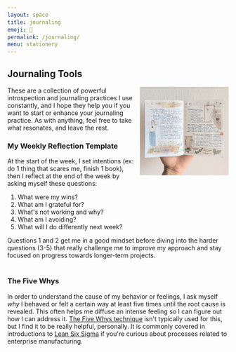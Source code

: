 ```yaml
---
layout: space
title: journaling
emoji: 📓
permalink: /journaling/
menu: stationery
---
```

<h2>Journaling Tools</h2>
<img src="/graphics/techo/journal.jpg" style="max-width: 40%;margin: 0 0 0 10px;" align="right" title="an old journal spread in my Hobonichi A6">
These are a collection of powerful introspection and journaling practices I use constantly, and I hope they help you if you want to start or enhance your journaling practice. As with anything, feel free to take what resonates, and leave the rest.  
<br>

### My Weekly Reflection Template
At the start of the week, I set intentions (ex: do 1 thing that scares me, finish 1 book), then I reflect at the end of the week by asking myself these questions:  
1. What were my wins?  
2. What am I grateful for?  
3. What's not working and why?  
4. What am I avoiding?  
5. What will I do differently next week?  
  
Questions 1 and 2 get me in a good mindset before diving into the harder questions (3-5) that really challenge me to improve my approach and stay focused on progress towards longer-term projects.  
<br>

### The Five Whys
In order to understand the cause of my behavior or feelings, I ask myself *why* I behaved or felt a certain way at least five times until the root cause is revealed. This often helps me diffuse an intense feeling so I can figure out how I can address it. <a target="_blank" href="https://en.wikipedia.org/wiki/Five_whys">The Five Whys technique</a> isn't typically used for this, but I find it to be really helpful, personally. It is commonly covered in introductions to <a target="_blank" href="https://en.wikipedia.org/wiki/Lean_Six_Sigma">Lean Six Sigma</a> if you're curious about processes related to enterprise manufacturing.
